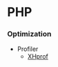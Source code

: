 # PHP

### Optimization

- Profiler
  - [XHprof](https://ruhighload.com/%D0%9F%D1%80%D0%BE%D1%84%D0%B8%D0%BB%D0%B8%D1%80%D0%BE%D0%B2%D0%B0%D0%BD%D0%B8%D0%B5+php+%D1%81+xhprof)
